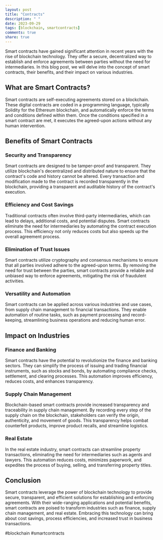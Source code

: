 ```yaml
---
layout: post
title: "Contracts"
description: " "
date: 2023-09-29
tags: [blockchain, smartcontracts]
comments: true
share: true
---
```


Smart contracts have gained significant attention in recent years with the rise of blockchain technology. They offer a secure, decentralized way to establish and enforce agreements between parties without the need for intermediaries. In this blog post, we will delve into the concept of smart contracts, their benefits, and their impact on various industries.

## What are Smart Contracts?

Smart contracts are self-executing agreements stored on a blockchain. These digital contracts are coded in a programming language, typically Solidity for the Ethereum blockchain, and automatically enforce the terms and conditions defined within them. Once the conditions specified in a smart contract are met, it executes the agreed-upon actions without any human intervention.

## Benefits of Smart Contracts

### Security and Transparency

Smart contracts are designed to be tamper-proof and transparent. They utilize blockchain's decentralized and distributed nature to ensure that the contract's code and history cannot be altered. Every transaction and modification made to the contract is recorded transparently in the blockchain, providing a transparent and auditable history of the contract's execution.

### Efficiency and Cost Savings

Traditional contracts often involve third-party intermediaries, which can lead to delays, additional costs, and potential disputes. Smart contracts eliminate the need for intermediaries by automating the contract execution process. This efficiency not only reduces costs but also speeds up the overall agreement process.

### Elimination of Trust Issues

Smart contracts utilize cryptography and consensus mechanisms to ensure that all parties involved adhere to the agreed-upon terms. By removing the need for trust between the parties, smart contracts provide a reliable and unbiased way to enforce agreements, mitigating the risk of fraudulent activities.

### Versatility and Automation

Smart contracts can be applied across various industries and use cases, from supply chain management to financial transactions. They enable automation of routine tasks, such as payment processing and record-keeping, streamlining business operations and reducing human error.

## Impact on Industries

### Finance and Banking

Smart contracts have the potential to revolutionize the finance and banking sectors. They can simplify the process of issuing and trading financial instruments, such as stocks and bonds, by automating compliance checks, settlement, and clearing processes. This automation improves efficiency, reduces costs, and enhances transparency.

### Supply Chain Management

Blockchain-based smart contracts provide increased transparency and traceability in supply chain management. By recording every step of the supply chain on the blockchain, stakeholders can verify the origin, authenticity, and movement of goods. This transparency helps combat counterfeit products, improve product recalls, and streamline logistics.

### Real Estate

In the real estate industry, smart contracts can streamline property transactions, eliminating the need for intermediaries such as agents and lawyers. This automation reduces costs, minimizes paperwork, and expedites the process of buying, selling, and transferring property titles.

## Conclusion

Smart contracts leverage the power of blockchain technology to provide secure, transparent, and efficient solutions for establishing and enforcing agreements. With their wide-ranging applications and potential benefits, smart contracts are poised to transform industries such as finance, supply chain management, and real estate. Embracing this technology can bring about cost savings, process efficiencies, and increased trust in business transactions.

#blockchain #smartcontracts